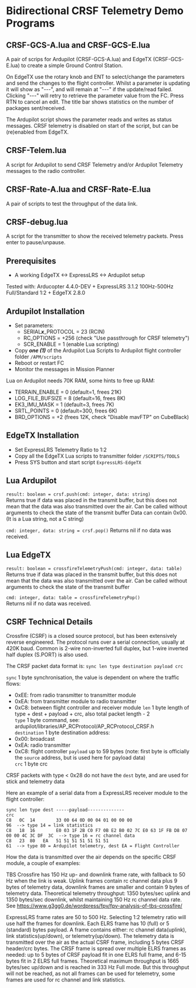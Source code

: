 # Bidirectional CRSF Telemetry Demo Programs


## CRSF-GCS-A.lua and CRSF-GCS-E.lua

A pair of scrips for Ardupilot (CRSF-GCS-A.lua) and EdgeTX (CRSF-GCS-E.lua) to create a simple Ground Control Station.

On EdgeTX use the rotary knob and ENT to select/change the parameters and send the changes to the flight controller. Whilst a parameter is updating it will show as "---", and will remain at "---" if the update/read failed. Clicking "---" will retry to retrieve the parameter value from the FC. Press RTN to cancel an edit. The title bar shows statistics on the number of packages sent/received.

The Ardupilot script shows the parameter reads and writes as status messages. CRSF telemetry is disabled on start of the script, but can be (re)enabled from EdgeTX.


## CRSF-Telem.lua

A script for Ardupilot to send CRSF Telemetry and/or Ardupilot Telemetry messages to the radio controller.


## CRSF-Rate-A.lua and CRSF-Rate-E.lua

A pair of scripts to test the throughput of the data link.


## CRSF-debug.lua

A script for the transmitter to show the received telemetry packets. Press enter to pause/unpause.


## Prerequisites

  - A working EdgeTX <-> ExpressLRS <-> Ardupilot setup

Tested with: Arducopter 4.4.0-DEV + ExpressLRS 3.1.2 100Hz-500Hz Full/Standard 1:2 + EdgeTX 2.8.0


## Ardupilot Installation

 - Set parameters:
   - SERIAL***x***_PROTOCOL = 23 (RCIN)
   - RC_OPTIONS = +256 (check "Use passthrough for CRSF telemetry")
   - SCR_ENABLE = 1 (enable Lua scripting)
 - Copy ***one (1)*** of the Ardupilot Lua Scripts to Ardupilot flight controller folder `/APM/scripts`
 - Reboot or restart FC
 - Monitor the messages in Mission Planner

Lua on Ardupilot needs 70K RAM, some hints to free up RAM:

- TERRAIN_ENABLE = 0  (default=1, frees 21K)
- LOG_FILE_BUFSIZE = 8 (default=16, frees 8K)
- EK3_IMU_MASK = 1 (default=3, frees 7K)
- SRTL_POINTS = 0 (default=300, frees 6K)
- BRD_OPTIONS = +2 (frees 12K, check "Disable mavFTP" on CubeBlack)


## EdgeTX Installation

 - Set ExpressLRS Telemetry Ratio to 1:2
 - Copy all the EdgeTX Lua scripts to transmitter folder `/SCRIPTS/TOOLS`
 - Press SYS button and start script `ExpressLRS-EdgeTX`


## Lua Ardupilot

`result: boolean = crsf.push(cmd: integer, data: string)`  
Returns true if data was placed in the transmit buffer, but this does not mean that the data was also transmitted over the air. Can be called without arguments to check the state of the transmit buffer
Data can contain 0x00. (It is a Lua string, not a C string)

`cmd: integer, data: string = crsf.pop()`
Returns nil if no data was received.


## Lua EdgeTX

`result: boolean = crossfireTelemetryPush(cmd: integer, data: table)`  
Returns true if data was placed in the transmit buffer, but this does not mean that the data was also transmitted over the air. Can be called without arguments to check the state of the transmit buffer

`cmd: integer, data: table = crossfireTelemetryPop()`  
Returns nil if no data was received.


## CSRF Technical Details

Crossfire (CSRF) is a closed source protocol, but has been extensively reverse engineered. The protocol runs over a serial connection, usually at 420K baud. Common is 2-wire non-inverted full duplex, but 1-wire inverted half duplex (S.PORT) is also used.

The CRSF packet data format is: `sync len type destination payload crc`

`sync` 1 byte synchronisation, the value is dependent on where the traffic flows:  
 - 0xEE: from radio transmitter to transmitter module
 - 0xEA: from transmitter module to radio transmitter
 - 0xC8: between flight controller and receiver module
`len` 1 byte length of type + dest + payload + crc, also total packet length - 2  
`type` 1 byte command, see: ardupilot/libraries/AP_RCProtocol/AP_RCProtocol_CRSF.h  
`destination` 1 byte destination address:  
 - 0x00: broadcast
 - 0xEA: radio transmitter
 - 0xC8: flight controller
`payload` up to 59 bytes (note: first byte is officially the `source` address, but is used here for payload data)  
`crc` 1 byte crc

CRSF packets with type < 0x28 do not have the `dest` byte, and are used for stick and telemetry data

Here an example of a serial data from a ExpressLRS receiver module to the flight controller:

```
sync len type dest -----payload--------------                                         crc
C8   0C  14        33 00 64 0D 00 04 01 00 00 00                                      96  --> type 14 = link statistics
C8   18  16        E0 03 1F 2B C0 F7 0B E2 B0 02 7C E0 63 1F FB D8 07 00 00 4C 3C DF  3C  --> type 16 = rc channel data
C8   23  80   EA   51 51 51 51 51 51 51                                               61  --> type 80 = Ardupilot telemetry, dest EA = Flight Controller
```

How the data is transmitted over the air depends on the specific CRSF module, a couple of examples:

TBS Crossfire has 150 Hz up- and downlink frame rate, with fallback to 50 Hz when the link is weak. Uplink frames contain rc channel data plus 9 bytes of telemetry data, downlink frames are smaller and contain 9 bytes of telemetry data. Theoretical telemetry throughput: 1350 bytes/sec uplink and 1350 bytes/sec downlink, whilst maintaining 150 Hz rc channel data rate. See https://www.g3gg0.de/wordpress/fpv/fpv-analysis-of-tbs-crossfire/

ExpressLRS frame rates are 50 to 500 Hz. Selecting 1:2 telemetry ratio will use half the frames for downlink. Each ELRS frame has 10 (full) or 5 (standard) bytes payload. A frame contains either: rc channel data(uplink), link statistics(up/down), or telemetry(up/down). The telemetry data is transmitted over the air as the actual CSRF frame, including 5 bytes CRSF header/crc bytes. The CRSF frame is spread over multiple ELRS frames as needed: up to 5 bytes of CRSF payload fit in one ELRS full frame, and 6-15 bytes fit in 2 ELRS full frames. Theoretical maximum throughput is 1665 bytes/sec up/down and is reached in 333 Hz Full mode. But this throughput will not be reached, as not all frames can be used for telemetry, some frames are used for rc channel and link statistics.

